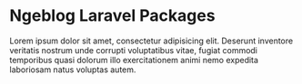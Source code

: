 # Ngeblog Laravel Packages

Lorem ipsum dolor sit amet, consectetur adipisicing elit. Deserunt inventore veritatis nostrum unde corrupti voluptatibus vitae, fugiat commodi temporibus quasi dolorum illo exercitationem animi nemo expedita laboriosam natus voluptas autem.